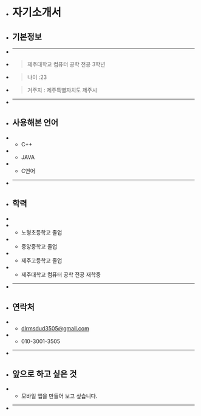 + # 자기소개서
+ ## 기본정보
+ ---
+ > 제주대학교 컴퓨터 공학 전공 3학년
+ > 나이 :23
+ > 거주지 : 제주특별자치도 제주시
+ ---
+ ## **사용해본 언어**
+ - C++
+ - JAVA
+ - C언어
+ ---
+ ## **학력**
+
+ - 노형초등학교 졸업
+ - 중앙중학교 졸업
+ - 제주고등학교 졸업
+ - 제주대학교 컴퓨터 공학 전공 재학중
+ ---
+ ## **연락처**
+ * dlrmsdud3505@gmail.com
+ * 010-3001-3505
+ ---
+ ## **앞으로 하고 싶은 것**
+ * 모바일 앱을 만들어 보고 싶습니다.
+ ---